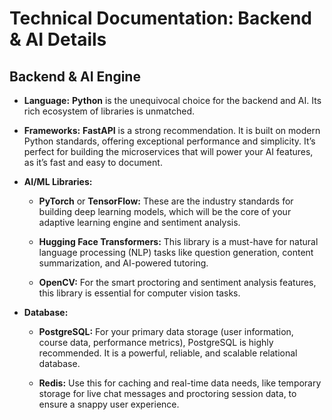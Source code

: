 # Technical Documentation: Backend & AI Details

## Backend & AI Engine

-   **Language:** **Python** is the unequivocal choice for the backend and AI. Its rich ecosystem of libraries is unmatched.
    
-   **Frameworks:** **FastAPI** is a strong recommendation. It is built on modern Python standards, offering exceptional performance and simplicity. It’s perfect for building the microservices that will power your AI features, as it’s fast and easy to document.
    
-   **AI/ML Libraries:**
    
    -   **PyTorch** or **TensorFlow:** These are the industry standards for building deep learning models, which will be the core of your adaptive learning engine and sentiment analysis.
        
    -   **Hugging Face Transformers:** This library is a must-have for natural language processing (NLP) tasks like question generation, content summarization, and AI-powered tutoring.
        
    -   **OpenCV:** For the smart proctoring and sentiment analysis features, this library is essential for computer vision tasks.
        
-   **Database:**
    
    -   **PostgreSQL:** For your primary data storage (user information, course data, performance metrics), PostgreSQL is highly recommended. It is a powerful, reliable, and scalable relational database.
        
    -   **Redis:** Use this for caching and real-time data needs, like temporary storage for live chat messages and proctoring session data, to ensure a snappy user experience.
